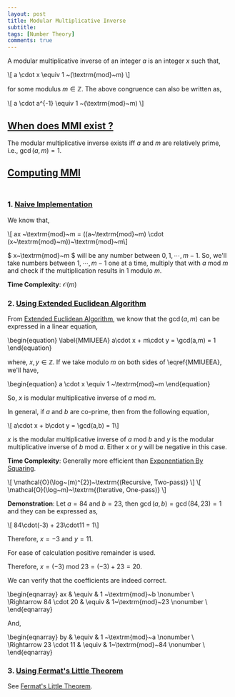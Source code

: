```yaml
---
layout: post
title: Modular Multiplicative Inverse
subtitle: 
tags: [Number Theory]
comments: true
---
```


A modular multiplicative inverse of an integer $a$ is an integer $x$ such that,

\\[ a \cdot x \equiv 1 ~(\textrm{mod}~m) \\]

for some modulus $m \in \mathbb{Z}$. The above congruence can also be written as,

\\[ a \cdot a^{-1} \equiv 1 ~(\textrm{mod}~m) \\]

## <u> When does MMI exist ? </u>

The modular multiplicative inverse exists iff $a$ and $m$ are relatively prime, i.e., $\gcd(a,m) = 1$.

## <u> Computing MMI </u> <br> <br>
### 1. <u> Naive Implementation </u> 

We know that,

\\[ ax ~\textrm{mod}~m = ((a~\textrm{mod}~m) \cdot (x~\textrm{mod}~m))~\textrm{mod}~m\\]

$ x~\textrm{mod}~m $ will be any number between $0, 1, \cdots , m - 1$. So, we'll take numbers between $1,\cdots, m - 1$ one at a time, multiply that with $a~\textrm{mod}~m$ and check if the multiplication results in 1 modulo $m$.  

**Time Complexity**: $\mathcal{O}(m)$  

### 2. <u> Using Extended Euclidean Algorithm </u> 

From [Extended Euclidean Algorithm](./2020-05-19-extended-euclid.md), we know that the $\gcd(a,m)$ can be expressed in a linear equation,

\begin{equation}
    \label{MMIUEEA}
    a\cdot x + m\cdot y = \gcd(a,m) = 1
\end{equation}

where, $x,y \in \mathbb{Z}$. If we take $\textrm{modulo}~m$ on both sides of \eqref{MMIUEEA}, we'll have, 

\begin{equation}
    a \cdot x \equiv 1 ~\textrm{mod}~m
\end{equation}

So, $x$ is modular multiplicative inverse of $a~\textrm{mod}~m$.

In general, if $a$ and $b$ are co-prime, then from the following equation,

\\[ a\cdot x + b\cdot y = \gcd(a,b) = 1\\]

$x$ is the modular multiplicative inverse of $a~\textrm{mod}~b$ and $y$ is the modular multiplicative inverse of $b~\textrm{mod}~a$. Either $x$ or $y$ will be negative in this case.  

**Time Complexity**: Generally more efficient than [Exponentiation By Squaring](./2020-05-19-exponentiation-by-squaring.md).

\\[ \mathcal{O}(\log~(m)^{2})~\textrm{(Recursive, Two-pass)} \\]
\\[ \mathcal{O}(\log~m)~\textrm{(Iterative, One-pass)} \\] 


**Demonstration**: Let $a = 84$ and $b = 23$, then $\gcd(a,b) = \gcd(84,23) = 1$ and they can be expressed as,

\\[ 84\cdot(-3) + 23\cdot11 = 1\\]

Therefore, $x = -3$ and $y = 11$.

For ease of calculation positive remainder is used. 

Therefore, $x = (-3)~\textrm{mod}~23 = (-3) + 23 = 20$.

We can verify that the coefficients are indeed correct. 

\begin{eqnarray}
ax & \equiv & 1 ~\textrm{mod}~b \nonumber \\\
\Rightarrow 84 \cdot 20 & \equiv & 1~\textrm{mod}~23 \nonumber \\\
\end{eqnarray}

And,

\begin{eqnarray}
by & \equiv & 1 ~\textrm{mod}~a \nonumber \\\
\Rightarrow 23 \cdot 11 & \equiv & 1~\textrm{mod}~84 \nonumber \\\
\end{eqnarray}

<!-- <li> <h3> <u> Using Euler's Totient Function </u> </h3> </li>

Will update later -->

### 3. <u> Using Fermat's Little Theorem </u>

See [Fermat's Little Theorem](./2020-05-19-fermats-little-theorem.md).
